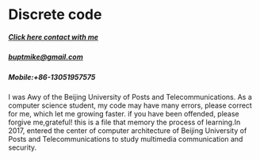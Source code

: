 # Discrete code #
##### [Click here contact with me](https://awybupt.github.io/Discrete-code/)<br /> #####
##### buptmike@gmail.com #####
##### Mobile:+86-13051957575 #####

I was Awy of the Beijing University of Posts and Telecommunications. As a computer science student, my code may have many errors, please correct for me, which let me growing faster. if you have been offended, please forgive me,grateful!
this is a file that memory the process of learning.In 2017, entered the center of computer architecture of Beijing University of Posts and Telecommunications to study multimedia communication and security.
